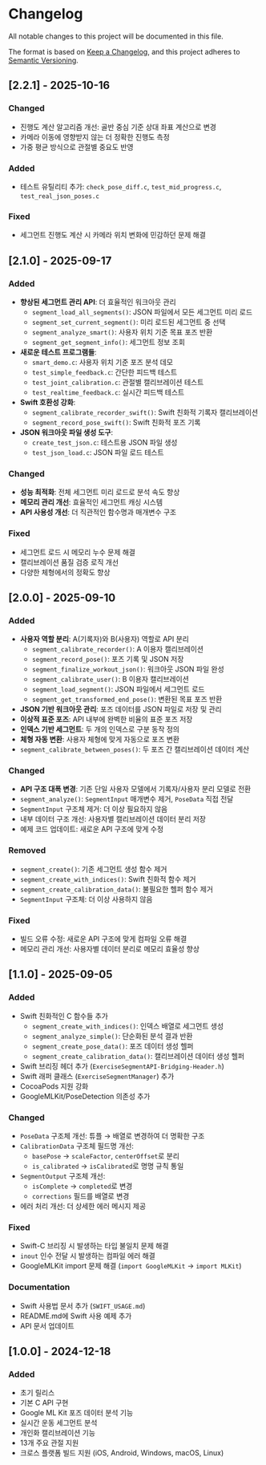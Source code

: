 # Changelog

All notable changes to this project will be documented in this file.

The format is based on [Keep a Changelog](https://keepachangelog.com/en/1.0.0/),
and this project adheres to [Semantic Versioning](https://semver.org/spec/v2.0.0.html).

## [2.2.1] - 2025-10-16
### Changed
- 진행도 계산 알고리즘 개선: 골반 중심 기준 상대 좌표 계산으로 변경
- 카메라 이동에 영향받지 않는 더 정확한 진행도 측정
- 가중 평균 방식으로 관절별 중요도 반영

### Added
- 테스트 유틸리티 추가: `check_pose_diff.c`, `test_mid_progress.c`, `test_real_json_poses.c`

### Fixed
- 세그먼트 진행도 계산 시 카메라 위치 변화에 민감하던 문제 해결

## [2.1.0] - 2025-09-17
### Added
- **향상된 세그먼트 관리 API**: 더 효율적인 워크아웃 관리
  - `segment_load_all_segments()`: JSON 파일에서 모든 세그먼트 미리 로드
  - `segment_set_current_segment()`: 미리 로드된 세그먼트 중 선택
  - `segment_analyze_smart()`: 사용자 위치 기준 목표 포즈 반환
  - `segment_get_segment_info()`: 세그먼트 정보 조회
- **새로운 테스트 프로그램들**:
  - `smart_demo.c`: 사용자 위치 기준 포즈 분석 데모
  - `test_simple_feedback.c`: 간단한 피드백 테스트
  - `test_joint_calibration.c`: 관절별 캘리브레이션 테스트
  - `test_realtime_feedback.c`: 실시간 피드백 테스트
- **Swift 호환성 강화**:
  - `segment_calibrate_recorder_swift()`: Swift 친화적 기록자 캘리브레이션
  - `segment_record_pose_swift()`: Swift 친화적 포즈 기록
- **JSON 워크아웃 파일 생성 도구**:
  - `create_test_json.c`: 테스트용 JSON 파일 생성
  - `test_json_load.c`: JSON 파일 로드 테스트

### Changed
- **성능 최적화**: 전체 세그먼트 미리 로드로 분석 속도 향상
- **메모리 관리 개선**: 효율적인 세그먼트 캐싱 시스템
- **API 사용성 개선**: 더 직관적인 함수명과 매개변수 구조

### Fixed
- 세그먼트 로드 시 메모리 누수 문제 해결
- 캘리브레이션 품질 검증 로직 개선
- 다양한 체형에서의 정확도 향상

## [2.0.0] - 2025-09-10
### Added
- **사용자 역할 분리**: A(기록자)와 B(사용자) 역할로 API 분리
  - `segment_calibrate_recorder()`: A 이용자 캘리브레이션
  - `segment_record_pose()`: 포즈 기록 및 JSON 저장
  - `segment_finalize_workout_json()`: 워크아웃 JSON 파일 완성
  - `segment_calibrate_user()`: B 이용자 캘리브레이션
  - `segment_load_segment()`: JSON 파일에서 세그먼트 로드
  - `segment_get_transformed_end_pose()`: 변환된 목표 포즈 반환
- **JSON 기반 워크아웃 관리**: 포즈 데이터를 JSON 파일로 저장 및 관리
- **이상적 표준 포즈**: API 내부에 완벽한 비율의 표준 포즈 저장
- **인덱스 기반 세그먼트**: 두 개의 인덱스로 구분 동작 정의
- **체형 자동 변환**: 사용자 체형에 맞게 자동으로 포즈 변환
- `segment_calibrate_between_poses()`: 두 포즈 간 캘리브레이션 데이터 계산

### Changed
- **API 구조 대폭 변경**: 기존 단일 사용자 모델에서 기록자/사용자 분리 모델로 전환
- `segment_analyze()`: `SegmentInput` 매개변수 제거, `PoseData` 직접 전달
- `SegmentInput` 구조체 제거: 더 이상 필요하지 않음
- 내부 데이터 구조 개선: 사용자별 캘리브레이션 데이터 분리 저장
- 예제 코드 업데이트: 새로운 API 구조에 맞게 수정

### Removed
- `segment_create()`: 기존 세그먼트 생성 함수 제거
- `segment_create_with_indices()`: Swift 친화적 함수 제거
- `segment_create_calibration_data()`: 불필요한 헬퍼 함수 제거
- `SegmentInput` 구조체: 더 이상 사용하지 않음

### Fixed
- 빌드 오류 수정: 새로운 API 구조에 맞게 컴파일 오류 해결
- 메모리 관리 개선: 사용자별 데이터 분리로 메모리 효율성 향상

## [1.1.0] - 2025-09-05

### Added
- Swift 친화적인 C 함수들 추가
  - `segment_create_with_indices()`: 인덱스 배열로 세그먼트 생성
  - `segment_analyze_simple()`: 단순화된 분석 결과 반환
  - `segment_create_pose_data()`: 포즈 데이터 생성 헬퍼
  - `segment_create_calibration_data()`: 캘리브레이션 데이터 생성 헬퍼
- Swift 브리징 헤더 추가 (`ExerciseSegmentAPI-Bridging-Header.h`)
- Swift 래퍼 클래스 (`ExerciseSegmentManager`) 추가
- CocoaPods 지원 강화
- GoogleMLKit/PoseDetection 의존성 추가

### Changed
- `PoseData` 구조체 개선: 튜플 → 배열로 변경하여 더 명확한 구조
- `CalibrationData` 구조체 필드명 개선:
  - `basePose` → `scaleFactor`, `centerOffset`로 분리
  - `is_calibrated` → `isCalibrated`로 명명 규칙 통일
- `SegmentOutput` 구조체 개선:
  - `isComplete` → `completed`로 변경
  - `corrections` 필드를 배열로 변경
- 에러 처리 개선: 더 상세한 에러 메시지 제공

### Fixed
- Swift-C 브리징 시 발생하는 타입 불일치 문제 해결
- `inout` 인수 전달 시 발생하는 컴파일 에러 해결
- GoogleMLKit import 문제 해결 (`import GoogleMLKit` → `import MLKit`)

### Documentation
- Swift 사용법 문서 추가 (`SWIFT_USAGE.md`)
- README.md에 Swift 사용 예제 추가
- API 문서 업데이트

## [1.0.0] - 2024-12-18

### Added
- 초기 릴리스
- 기본 C API 구현
- Google ML Kit 포즈 데이터 분석 기능
- 실시간 운동 세그먼트 분석
- 개인화 캘리브레이션 기능
- 13개 주요 관절 지원
- 크로스 플랫폼 빌드 지원 (iOS, Android, Windows, macOS, Linux)
